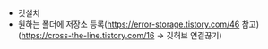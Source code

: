 - 깃설치
- 원하는 폴더에 저장소 등록(https://error-storage.tistory.com/46 참고)
	(https://cross-the-line.tistory.com/16 -> 깃허브 연결끊기)


